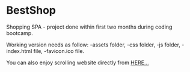 # BestShop
Shopping SPA - project done within first two months during coding bootcamp.

Working version needs as follow:
-assets folder,
-css folder,
-js folder,
-index.html file,
-favicon.ico file.

You can also enjoy scrolling website directly from <a href="http://insolt.byethost13.com">HERE...</a>
